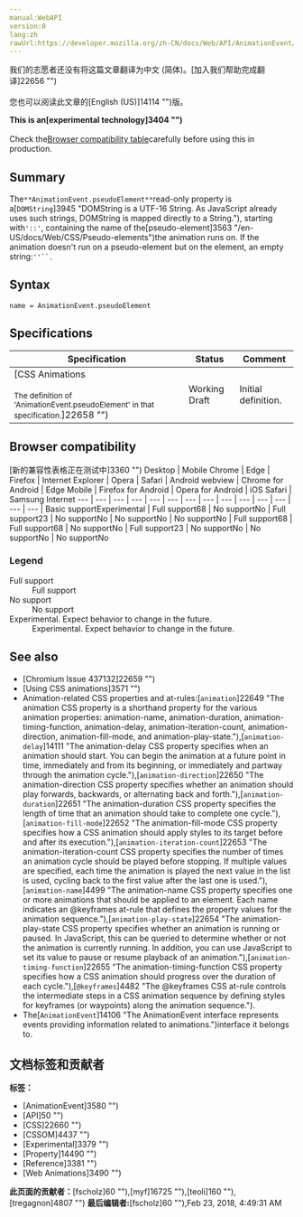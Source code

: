 ```yaml
---
manual:WebAPI
version:0
lang:zh
rawUrl:https://developer.mozilla.org/zh-CN/docs/Web/API/AnimationEvent/pseudoElement
---
```




<bdi>我们的志愿者还没有将这篇文章翻译为<bdi>中文 (简体)</bdi>。[加入我们帮助完成翻译]22656 "")<br></br>您也可以阅读此文章的[English (US)]14114 "")版。</bdi>






**This is an[experimental technology]3404 "")**<br></br>Check the[Browser compatibility table](%3562#Browser_compatibility "")carefully before using this in production.



## Summary<a name="Summary"></a>


The`**AnimationEvent.pseudoElement**`read-only property is a[`DOMString`]3945 "DOMString is a UTF-16 String. As JavaScript already uses such strings, DOMString is mapped directly to a String."), starting with`'::'`, containing the name of the[pseudo-element]3563 "/en-US/docs/Web/CSS/Pseudo-elements")the animation runs on. If the animation doesn&#39;t run on a pseudo-element but on the element, an empty string:`''``.`


## Syntax<a name="Syntax"></a>

```
name = AnimationEvent.pseudoElement
```

## Specifications<a name="Specifications"></a>
Specification | Status | Comment 
 ---  |  ---  |  ---  | 
[CSS Animations<br></br><small>The definition of &#39;AnimationEvent.pseudoElement&#39; in that specification.</small>]22658 "") | Working Draft | Initial definition. 


## Browser compatibility<a name="Browser_compatibility"></a>
[新的兼容性表格正在测试中<i></i>]3360 "")
<abbr>Desktop<i></i></abbr> | <abbr>Mobile<i></i></abbr> 
<abbr>Chrome<i></i></abbr> | <abbr>Edge<i></i></abbr> | <abbr>Firefox<i></i></abbr> | <abbr>Internet Explorer<i></i></abbr> | <abbr>Opera<i></i></abbr> | <abbr>Safari<i></i></abbr> | <abbr>Android webview<i></i></abbr> | <abbr>Chrome for Android<i></i></abbr> | <abbr>Edge Mobile<i></i></abbr> | <abbr>Firefox for Android<i></i></abbr> | <abbr>Opera for Android<i></i></abbr> | <abbr>iOS Safari<i></i></abbr> | <abbr>Samsung Internet<i></i></abbr> 
 ---  |  ---  |  ---  |  ---  |  ---  |  ---  |  ---  |  ---  |  ---  |  ---  |  ---  |  ---  |  ---  |  ---  | 
Basic support<abbr>Experimental<i></i></abbr> | <abbr>Full support</abbr>68 | <abbr>No support</abbr>No | <abbr>Full support</abbr>23 | <abbr>No support</abbr>No | <abbr>No support</abbr>No | <abbr>No support</abbr>No | <abbr>Full support</abbr>68 | <abbr>Full support</abbr>68 | <abbr>No support</abbr>No | <abbr>Full support</abbr>23 | <abbr>No support</abbr>No | <abbr>No support</abbr>No | <abbr>No support</abbr>No 


### Legend<a name="Legend"></a>
<dl><dt id=''><abbr>Full support</abbr></dt><dd>Full support</dd><dt id=''><abbr>No support</abbr></dt><dd>No support</dd><dt id=''><abbr>Experimental. Expect behavior to change in the future.<i></i></abbr></dt><dd>Experimental. Expect behavior to change in the future.</dd></dl>

## See also<a name="See_also"></a>

* [Chromium Issue 437132]22659 "")
* [Using CSS animations]3571 "")
* Animation-related CSS properties and at-rules:[`animation`]22649 "The animation CSS property is a shorthand property for the various animation properties: animation-name, animation-duration, animation-timing-function, animation-delay, animation-iteration-count, animation-direction, animation-fill-mode, and animation-play-state."),[`animation-delay`]14111 "The animation-delay CSS property specifies when an animation should start. You can begin the animation at a future point in time, immediately and from its beginning, or immediately and partway through the animation cycle."),[`animation-direction`]22650 "The animation-direction CSS property specifies whether an animation should play forwards, backwards, or alternating back and forth."),[`animation-duration`]22651 "The animation-duration CSS property specifies the length of time that an animation should take to complete one cycle."),[`animation-fill-mode`]22652 "The animation-fill-mode CSS property specifies how a CSS animation should apply styles to its target before and after its execution."),[`animation-iteration-count`]22653 "The animation-iteration-count CSS property specifies the number of times an animation cycle should be played before stopping. If multiple values are specified, each time the animation is played the next value in the list is used, cycling back to the first value after the last one is used."),[`animation-name`]4499 "The animation-name CSS property specifies one or more animations that should be applied to an element. Each name indicates an @keyframes at-rule that defines the property values for the animation sequence."),[`animation-play-state`]22654 "The animation-play-state CSS property specifies whether an animation is running or paused. In JavaScript, this can be queried to determine whether or not the animation is currently running. In addition, you can use JavaScript to set its value to pause or resume playback of an animation."),[`animation-timing-function`]22655 "The animation-timing-function CSS property specifies how a CSS animation should progress over the duration of each cycle."),[`@keyframes`]4482 "The @keyframes CSS at-rule controls the intermediate steps in a CSS animation sequence by defining styles for keyframes (or waypoints) along the animation sequence.").
* The[`AnimationEvent`]14106 "The AnimationEvent interface represents events providing information related to animations.")interface it belongs to.



## 文档标签和贡献者
**标签：**
* [AnimationEvent]3580 "")
* [API]50 "")
* [CSS]22660 "")
* [CSSOM]4437 "")
* [Experimental]3379 "")
* [Property]14490 "")
* [Reference]3381 "")
* [Web Animations]3490 "")

**此页面的贡献者：**[fscholz]60 ""),[myf]16725 ""),[teoli]160 ""),[tregagnon]4807 "")
**最后编辑者:**[fscholz]60 ""),<time>Feb 23, 2018, 4:49:31 AM</time>


